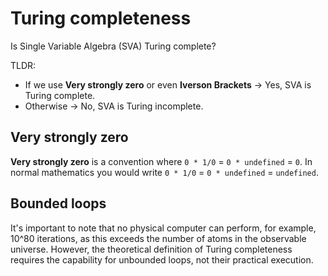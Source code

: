 # Turing completeness

Is Single Variable Algebra (SVA) Turing complete?

TLDR:

- If we use __Very strongly zero__ or even __Iverson Brackets__ -> Yes, SVA is Turing complete.
- Otherwise -> No, SVA is Turing incomplete.

## Very strongly zero

__Very strongly zero__ is a convention where `0 * 1/0` = `0 * undefined` = `0`. In normal mathematics you would write `0 * 1/0` = `0 * undefined` = `undefined`.

## Bounded loops

It's important to note that no physical computer can perform, for example, 10^80 iterations, as this exceeds the number of atoms in the observable universe. However, the theoretical definition of Turing completeness requires the capability for unbounded loops, not their practical execution.
